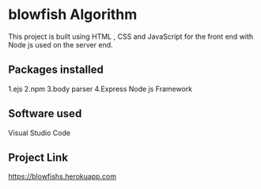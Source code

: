 # blowfish Algorithm

This project is built using HTML , CSS and JavaScript for the front end with Node js used on the server end.

## Packages installed
1.ejs
2.npm
3.body parser
4.Express Node js Framework

## Software used
Visual Studio Code

## Project Link
https://blowfishs.herokuapp.com
